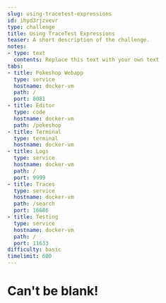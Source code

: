 ```yaml
---
slug: using-tracetest-expressions
id: ihyd3rjzvevr
type: challenge
title: Using TraceTest Expressions
teaser: A short description of the challenge.
notes:
- type: text
  contents: Replace this text with your own text
tabs:
- title: Pokeshop Webapp
  type: service
  hostname: docker-vm
  path: /
  port: 8081
- title: Editor
  type: code
  hostname: docker-vm
  path: /pokeshop
- title: Terminal
  type: terminal
  hostname: docker-vm
- title: Logs
  type: service
  hostname: docker-vm
  path: /
  port: 9999
- title: Traces
  type: service
  hostname: docker-vm
  path: /search
  port: 16686
- title: Testing
  type: service
  hostname: docker-vm
  path: /
  port: 11633
difficulty: basic
timelimit: 600
---
```


Can't be blank!
=====================
